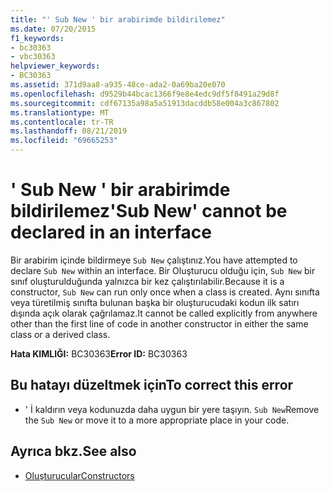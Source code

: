 ```yaml
---
title: "' Sub New ' bir arabirimde bildirilemez"
ms.date: 07/20/2015
f1_keywords:
- bc30363
- vbc30363
helpviewer_keywords:
- BC30363
ms.assetid: 371d9aa8-a935-48ce-ada2-0a69ba20e070
ms.openlocfilehash: d9529b44bcac1366f9e8e4edc9df5f8491a29d8f
ms.sourcegitcommit: cdf67135a98a5a51913dacddb58e004a3c867802
ms.translationtype: MT
ms.contentlocale: tr-TR
ms.lasthandoff: 08/21/2019
ms.locfileid: "69665253"
---
```

# <a name="sub-new-cannot-be-declared-in-an-interface"></a><span data-ttu-id="58154-102">' Sub New ' bir arabirimde bildirilemez</span><span class="sxs-lookup"><span data-stu-id="58154-102">'Sub New' cannot be declared in an interface</span></span>
<span data-ttu-id="58154-103">Bir arabirim içinde bildirmeye `Sub New` çalıştınız.</span><span class="sxs-lookup"><span data-stu-id="58154-103">You have attempted to declare `Sub New` within an interface.</span></span> <span data-ttu-id="58154-104">Bir Oluşturucu olduğu için, `Sub New` bir sınıf oluşturulduğunda yalnızca bir kez çalıştırılabilir.</span><span class="sxs-lookup"><span data-stu-id="58154-104">Because it is a constructor, `Sub New` can run only once when a class is created.</span></span> <span data-ttu-id="58154-105">Aynı sınıfta veya türetilmiş sınıfta bulunan başka bir oluşturucudaki kodun ilk satırı dışında açık olarak çağrılamaz.</span><span class="sxs-lookup"><span data-stu-id="58154-105">It cannot be called explicitly from anywhere other than the first line of code in another constructor in either the same class or a derived class.</span></span>  
  
 <span data-ttu-id="58154-106">**Hata KIMLIĞI:** BC30363</span><span class="sxs-lookup"><span data-stu-id="58154-106">**Error ID:** BC30363</span></span>  
  
## <a name="to-correct-this-error"></a><span data-ttu-id="58154-107">Bu hatayı düzeltmek için</span><span class="sxs-lookup"><span data-stu-id="58154-107">To correct this error</span></span>  
  
- <span data-ttu-id="58154-108">' İ kaldırın veya kodunuzda daha uygun bir yere taşıyın. `Sub New`</span><span class="sxs-lookup"><span data-stu-id="58154-108">Remove the `Sub New` or move it to a more appropriate place in your code.</span></span>  
  
## <a name="see-also"></a><span data-ttu-id="58154-109">Ayrıca bkz.</span><span class="sxs-lookup"><span data-stu-id="58154-109">See also</span></span>

- [<span data-ttu-id="58154-110">Oluşturucular</span><span class="sxs-lookup"><span data-stu-id="58154-110">Constructors</span></span>](../programming-guide/concepts/object-oriented-programming.md#constructors)
